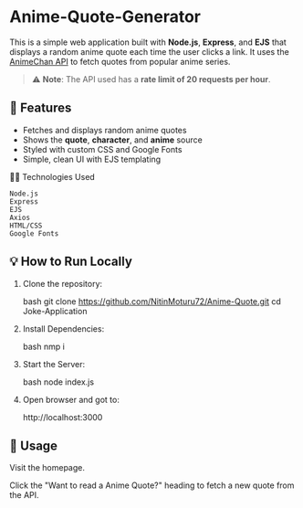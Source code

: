 # Anime-Quote-Generator

This is a simple web application built with **Node.js**, **Express**, and **EJS** that displays a random anime quote each time the user clicks a link. It uses the [AnimeChan API](https://animechan.vercel.app/) to fetch quotes from popular anime series.

> ⚠️ **Note**: The API used has a **rate limit of 20 requests per hour**.


## 🚀 Features

- Fetches and displays random anime quotes
- Shows the **quote**, **character**, and **anime** source
- Styled with custom CSS and Google Fonts
- Simple, clean UI with EJS templating

🧑‍💻 Technologies Used

    Node.js
    Express
    EJS
    Axios
    HTML/CSS
    Google Fonts

## 💡 How to Run Locally

1. Clone the repository:
   
   bash
   git clone https://github.com/NitinMoturu72/Anime-Quote.git
   cd Joke-Application

2. Install Dependencies:

    bash
    nmp i

3. Start the Server:

    bash
    node index.js

4. Open browser and got to:

    http://localhost:3000


## 🔁 Usage

Visit the homepage.

Click the "Want to read a Anime Quote?" heading to fetch a new quote from the API.